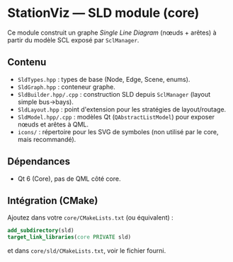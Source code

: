 # StationViz — SLD module (core)
Ce module construit un graphe *Single Line Diagram* (nœuds + arêtes) à partir du modèle SCL exposé par `SclManager`.

## Contenu
- `SldTypes.hpp` : types de base (Node, Edge, Scene, enums).
- `SldGraph.hpp` : conteneur graphe.
- `SldBuilder.hpp/.cpp` : construction SLD depuis `SclManager` (layout simple bus→bays).
- `SldLayout.hpp` : point d'extension pour les stratégies de layout/routage.
- `SldModel.hpp/.cpp` : modèles Qt (`QAbstractListModel`) pour exposer nœuds et arêtes à QML.
- `icons/` : répertoire pour les SVG de symboles (non utilisé par le core, mais recommandé).

## Dépendances
- Qt 6 (Core), pas de QML côté core.

## Intégration (CMake)
Ajoutez dans votre `core/CMakeLists.txt` (ou équivalent) :
```cmake
add_subdirectory(sld)
target_link_libraries(core PRIVATE sld)
```
et dans `core/sld/CMakeLists.txt`, voir le fichier fourni.
